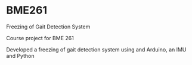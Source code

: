 # BME261
Freezing of Gait Detection System

Course project for BME 261

Developed a freezing of gait detection system using and Arduino, an IMU and Python
